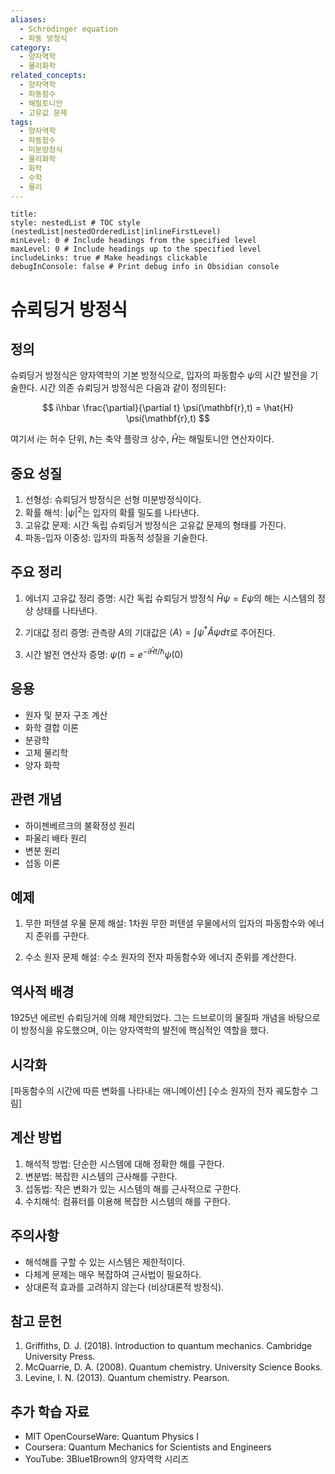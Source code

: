 ```yaml
---
aliases:
  - Schrödinger equation
  - 파동 방정식
category:
  - 양자역학
  - 물리화학
related_concepts:
  - 양자역학
  - 파동함수
  - 해밀토니안
  - 고유값 문제
tags:
  - 양자역학
  - 파동함수
  - 미분방정식
  - 물리화학
  - 화학
  - 수학
  - 물리
---
```


```table-of-contents
title: 
style: nestedList # TOC style (nestedList|nestedOrderedList|inlineFirstLevel)
minLevel: 0 # Include headings from the specified level
maxLevel: 0 # Include headings up to the specified level
includeLinks: true # Make headings clickable
debugInConsole: false # Print debug info in Obsidian console
```
# 슈뢰딩거 방정식

## 정의

슈뢰딩거 방정식은 양자역학의 기본 방정식으로, 입자의 파동함수 $\psi$의 시간 발전을 기술한다. 시간 의존 슈뢰딩거 방정식은 다음과 같이 정의된다:

$$ i\hbar \frac{\partial}{\partial t} \psi(\mathbf{r},t) = \hat{H} \psi(\mathbf{r},t) $$

여기서 $i$는 허수 단위, $\hbar$는 축약 플랑크 상수, $\hat{H}$는 해밀토니안 연산자이다.

## 중요 성질

1. 선형성: 슈뢰딩거 방정식은 선형 미분방정식이다.
2. 확률 해석: $|\psi|^2$는 입자의 확률 밀도를 나타낸다.
3. 고유값 문제: 시간 독립 슈뢰딩거 방정식은 고유값 문제의 형태를 가진다.
4. 파동-입자 이중성: 입자의 파동적 성질을 기술한다.

## 주요 정리

1. 에너지 고유값 정리
   증명: 시간 독립 슈뢰딩거 방정식 $\hat{H}\psi = E\psi$의 해는 시스템의 정상 상태를 나타낸다.

2. 기대값 정리
   증명: 관측량 $A$의 기대값은 $\langle A \rangle = \int \psi^* \hat{A} \psi d\tau$로 주어진다.

3. 시간 발전 연산자
   증명: $\psi(t) = e^{-i\hat{H}t/\hbar} \psi(0)$

## 응용

- 원자 및 분자 구조 계산
- 화학 결합 이론
- 분광학 
- 고체 물리학
- 양자 화학

## 관련 개념

- 하이젠베르크의 불확정성 원리
- 파울리 배타 원리
- 변분 원리
- 섭동 이론

## 예제

1. 무한 퍼텐셜 우물 문제
   해설: 1차원 무한 퍼텐셜 우물에서의 입자의 파동함수와 에너지 준위를 구한다.

2. 수소 원자 문제
   해설: 수소 원자의 전자 파동함수와 에너지 준위를 계산한다.

## 역사적 배경

1925년 에르빈 슈뢰딩거에 의해 제안되었다. 그는 드브로이의 물질파 개념을 바탕으로 이 방정식을 유도했으며, 이는 양자역학의 발전에 핵심적인 역할을 했다.

## 시각화

[파동함수의 시간에 따른 변화를 나타내는 애니메이션]
[수소 원자의 전자 궤도함수 그림]

## 계산 방법

1. 해석적 방법: 단순한 시스템에 대해 정확한 해를 구한다.
2. 변분법: 복잡한 시스템의 근사해를 구한다.
3. 섭동법: 작은 변화가 있는 시스템의 해를 근사적으로 구한다.
4. 수치해석: 컴퓨터를 이용해 복잡한 시스템의 해를 구한다.

## 주의사항

- 해석해를 구할 수 있는 시스템은 제한적이다.
- 다체계 문제는 매우 복잡하여 근사법이 필요하다.
- 상대론적 효과를 고려하지 않는다 (비상대론적 방정식).

## 참고 문헌

1. Griffiths, D. J. (2018). Introduction to quantum mechanics. Cambridge University Press.
2. McQuarrie, D. A. (2008). Quantum chemistry. University Science Books.
3. Levine, I. N. (2013). Quantum chemistry. Pearson.

## 추가 학습 자료

- MIT OpenCourseWare: Quantum Physics I
- Coursera: Quantum Mechanics for Scientists and Engineers
- YouTube: 3Blue1Brown의 양자역학 시리즈